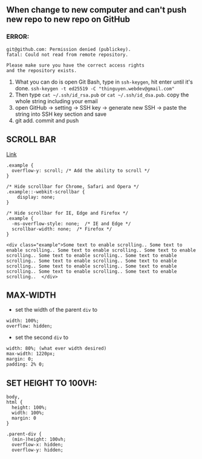 ## When change to new computer and can't push new repo to new repo on GitHub
### ERROR: 
```
git@github.com: Permission denied (publickey).
fatal: Could not read from remote repository.

Please make sure you have the correct access rights
and the repository exists.
```

1. What you can do is open Git Bash, type in `ssh-keygen`, hit enter until it's done. 
  ``ssh-keygen -t ed25519 -C "thinguyen.webdev@gmail.com"``
2. Then type `cat ~/.ssh/id_rsa.pub` or `cat ~/.ssh/id_dsa.pub`. copy the whole string including your email
3. open GitHub -> setting -> SSH key -> generate new SSH -> paste the string into SSH key section and save
4. git add. commit and push

## SCROLL BAR

[Link](https://www.w3schools.com/howto/howto_css_hide_scrollbars.asp)
```
.example {
  overflow-y: scroll; /* Add the ability to scroll */
}

/* Hide scrollbar for Chrome, Safari and Opera */
.example::-webkit-scrollbar {
    display: none;
}

/* Hide scrollbar for IE, Edge and Firefox */
.example {
  -ms-overflow-style: none;  /* IE and Edge */
  scrollbar-width: none;  /* Firefox */
}

<div class="example">Some text to enable scrolling.. Some text to enable scrolling.. Some text to enable scrolling.. Some text to enable scrolling.. Some text to enable scrolling.. Some text to enable scrolling.. Some text to enable scrolling.. Some text to enable scrolling.. Some text to enable scrolling.. Some text to enable scrolling.. Some text to enable scrolling.. Some text to enable scrolling..  </div>

```

## MAX-WIDTH
- set the width of the parent `div` to
```
width: 100%;
overflow: hidden;
```
- set the second `div` to 
```
width: 80%; (what ever width desired)
max-width: 1220px;
margin: 0;
padding: 2% 0;
```

## SET HEIGHT TO 100VH:
```
body,
html {
  height: 100%;
  width: 100%;
  margin: 0
}

.parent-div {
  (min-)height: 100vh;
  overflow-x: hidden;
  overflow-y: hidden;
```
